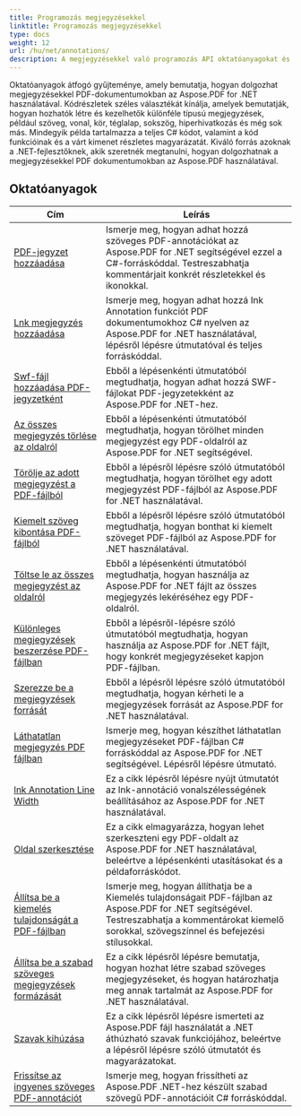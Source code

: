 ```yaml
---
title: Programozás megjegyzésekkel
linktitle: Programozás megjegyzésekkel
type: docs
weight: 12
url: /hu/net/annotations/
description: A megjegyzésekkel való programozás API oktatóanyagokat és Aspose.PDF for .NET kódrészleteit tartalmazza, amelyek magukban foglalják a megjegyzések hozzáadását, a kommentárok törlését, a kommentárinformációk lekérését és még sok mást.
---
```

Oktatóanyagok átfogó gyűjteménye, amely bemutatja, hogyan dolgozhat megjegyzésekkel PDF-dokumentumokban az Aspose.PDF for .NET használatával. Kódrészletek széles választékát kínálja, amelyek bemutatják, hogyan hozhatók létre és kezelhetők különféle típusú megjegyzések, például szöveg, vonal, kör, téglalap, sokszög, hiperhivatkozás és még sok más. Mindegyik példa tartalmazza a teljes C# kódot, valamint a kód funkcióinak és a várt kimenet részletes magyarázatát. Kiváló forrás azoknak a .NET-fejlesztőknek, akik szeretnék megtanulni, hogyan dolgozhatnak a megjegyzésekkel PDF dokumentumokban az Aspose.PDF használatával.

## Oktatóanyagok
| Cím | Leírás |
| --- | --- | 
| [PDF-jegyzet hozzáadása](./addannotation/) | Ismerje meg, hogyan adhat hozzá szöveges PDF-annotációkat az Aspose.PDF for .NET segítségével ezzel a C#-forráskóddal. Testreszabhatja kommentárjait konkrét részletekkel és ikonokkal. |  
| [Lnk megjegyzés hozzáadása](./addlnkannotation/) | Ismerje meg, hogyan adhat hozzá Ink Annotation funkciót PDF dokumentumokhoz C# nyelven az Aspose.PDF for .NET használatával, lépésről lépésre útmutatóval és teljes forráskóddal. |  
| [Swf-fájl hozzáadása PDF-jegyzetként](./addswffileasannotation/) | Ebből a lépésenkénti útmutatóból megtudhatja, hogyan adhat hozzá SWF-fájlokat PDF-jegyzetekként az Aspose.PDF for .NET-hez. |  
| [Az összes megjegyzés törlése az oldalról](./deleteallannotationsfrompage/) | Ebből a lépésenkénti útmutatóból megtudhatja, hogyan törölhet minden megjegyzést egy PDF-oldalról az Aspose.PDF for .NET segítségével. |  
| [Törölje az adott megjegyzést a PDF-fájlból](./deleteparticularannotation/) | Ebből a lépésről lépésre szóló útmutatóból megtudhatja, hogyan törölhet egy adott megjegyzést PDF-fájlból az Aspose.PDF for .NET használatával. |  
| [Kiemelt szöveg kibontása PDF-fájlból](./extracthighlightedtext/) | Ebből a lépésről lépésre szóló útmutatóból megtudhatja, hogyan bonthat ki kiemelt szöveget PDF-fájlból az Aspose.PDF for .NET használatával. |  
| [Töltse le az összes megjegyzést az oldalról](./getallannotationsfrompage/) | Ebből a lépésenkénti útmutatóból megtudhatja, hogyan használja az Aspose.PDF for .NET fájlt az összes megjegyzés lekéréséhez egy PDF-oldalról. |  
| [Különleges megjegyzések beszerzése PDF-fájlban](./getparticularannotation/) | Ebből a lépésről-lépésre szóló útmutatóból megtudhatja, hogyan használja az Aspose.PDF for .NET fájlt, hogy konkrét megjegyzéseket kapjon PDF-fájlban.  |  
| [Szerezze be a megjegyzések forrását](./getresourceofannotation/) | Ebből a lépésről lépésre szóló útmutatóból megtudhatja, hogyan kérheti le a megjegyzések forrását az Aspose.PDF for .NET használatával.  |  
| [Láthatatlan megjegyzés PDF fájlban](./invisibleannotation/) | Ismerje meg, hogyan készíthet láthatatlan megjegyzéseket PDF-fájlban C# forráskóddal az Aspose.PDF for .NET segítségével. Lépésről lépésre útmutató. |  
| [lnk Annotation Line Width](./lnkannotationlinewidth/) | Ez a cikk lépésről lépésre nyújt útmutatót az lnk-annotáció vonalszélességének beállításához az Aspose.PDF for .NET használatával. |  
| [Oldal szerkesztése](./redactpage/) | Ez a cikk elmagyarázza, hogyan lehet szerkeszteni egy PDF-oldalt az Aspose.PDF for .NET használatával, beleértve a lépésenkénti utasításokat és a példaforráskódot. |  
| [Állítsa be a kiemelés tulajdonságát a PDF-fájlban](./setcalloutproperty/) | Ismerje meg, hogyan állíthatja be a Kiemelés tulajdonságait PDF-fájlban az Aspose.PDF for .NET segítségével. Testreszabhatja a kommentárokat kiemelő sorokkal, szövegszínnel és befejezési stílusokkal. |  
| [Állítsa be a szabad szöveges megjegyzések formázását](./setfreetextannotationformatting/) | Ez a cikk lépésről lépésre bemutatja, hogyan hozhat létre szabad szöveges megjegyzéseket, és hogyan határozhatja meg annak tartalmát az Aspose.PDF for .NET használatával. |  
| [Szavak kihúzása](./strikeoutwords/) | Ez a cikk lépésről lépésre ismerteti az Aspose.PDF fájl használatát a .NET áthúzható szavak funkciójához, beleértve a lépésről lépésre szóló útmutatót és magyarázatokat. |  
| [Frissítse az ingyenes szöveges PDF-annotációt](./updatefreetextannotation/) | Ismerje meg, hogyan frissítheti az Aspose.PDF .NET-hez készült szabad szövegű PDF-annotációit C# forráskóddal. |  